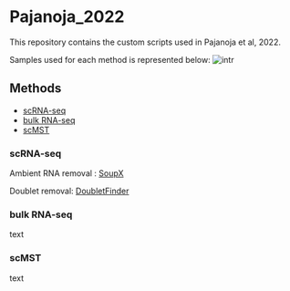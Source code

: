 # Pajanoja_2022
This repository contains the custom scripts used in Pajanoja et al, 2022.

Samples used for each method is represented below:
![intr](https://user-images.githubusercontent.com/52651343/187209619-338a2812-0bca-4116-be55-ed3a593ad595.png)


## Methods
- [scRNA-seq](#scRNA-seq)
- [bulk RNA-seq](#bulk-RNA-seq)
- [scMST](#scMST)


### scRNA-seq
Ambient RNA removal : [SoupX](https://github.com/constantAmateur/SoupX)

Doublet removal: [DoubletFinder](https://github.com/chris-mcginnis-ucsf/DoubletFinder)



### bulk RNA-seq
text



### scMST
text
